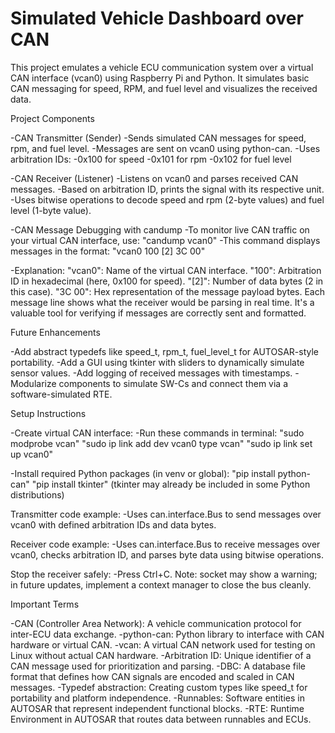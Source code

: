 # Simulated Vehicle Dashboard over CAN
This project emulates a vehicle ECU communication system over a virtual CAN interface (vcan0) using Raspberry Pi and Python. It simulates basic CAN messaging for speed, RPM, and fuel level and visualizes the received data.

Project Components

-CAN Transmitter (Sender)
  -Sends simulated CAN messages for speed, rpm, and fuel level.
  -Messages are sent on vcan0 using python-can.
  -Uses arbitration IDs:
    -0x100 for speed
    -0x101 for rpm
    -0x102 for fuel level

-CAN Receiver (Listener)
  -Listens on vcan0 and parses received CAN messages.
  -Based on arbitration ID, prints the signal with its respective unit.
  -Uses bitwise operations to decode speed and rpm (2-byte values) and fuel level (1-byte value).

-CAN Message Debugging with candump
  -To monitor live CAN traffic on your virtual CAN interface, use:
   "candump vcan0"
  -This command displays messages in the format:
   "vcan0 100 [2] 3C 00"

  -Explanation:
   "vcan0": Name of the virtual CAN interface.
   "100": Arbitration ID in hexadecimal (here, 0x100 for speed).
   "[2]": Number of data bytes (2 in this case).
   "3C 00": Hex representation of the message payload bytes.
   Each message line shows what the receiver would be parsing in real time. It's a valuable tool for verifying if messages are correctly sent and formatted.
   
Future Enhancements

-Add abstract typedefs like speed_t, rpm_t, fuel_level_t for AUTOSAR-style portability.
-Add a GUI using tkinter with sliders to dynamically simulate sensor values.
-Add logging of received messages with timestamps.
-Modularize components to simulate SW-Cs and connect them via a software-simulated RTE.

Setup Instructions

-Create virtual CAN interface:
  -Run these commands in terminal:
   "sudo modprobe vcan"
   "sudo ip link add dev vcan0 type vcan"
   "sudo ip link set up vcan0"

-Install required Python packages (in venv or global):
   "pip install python-can"
   "pip install tkinter" (tkinter may already be included in some Python distributions)

Transmitter code example:
-Uses can.interface.Bus to send messages over vcan0 with defined arbitration IDs and data bytes.

Receiver code example:
-Uses can.interface.Bus to receive messages over vcan0, checks arbitration ID, and parses byte data using bitwise operations.

Stop the receiver safely:
-Press Ctrl+C. Note: socket may show a warning; in future updates, implement a context manager to close the bus cleanly.

Important Terms

-CAN (Controller Area Network): A vehicle communication protocol for inter-ECU data exchange.
-python-can: Python library to interface with CAN hardware or virtual CAN.
-vcan: A virtual CAN network used for testing on Linux without actual CAN hardware.
-Arbitration ID: Unique identifier of a CAN message used for prioritization and parsing.
-DBC: A database file format that defines how CAN signals are encoded and scaled in CAN messages.
-Typedef abstraction: Creating custom types like speed_t for portability and platform independence.
-Runnables: Software entities in AUTOSAR that represent independent functional blocks.
-RTE: Runtime Environment in AUTOSAR that routes data between runnables and ECUs.